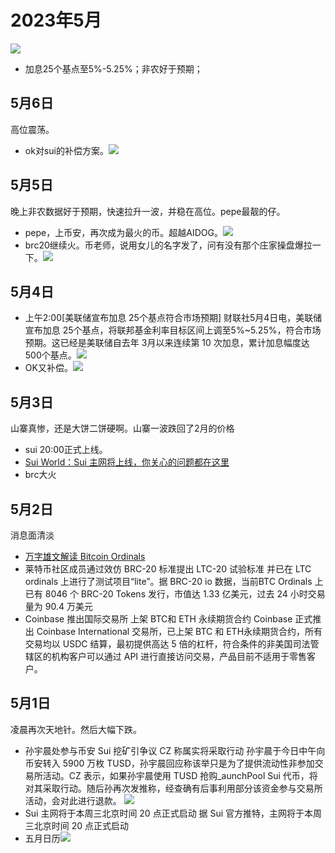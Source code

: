 # 2023年5月
![](./img_202305 "")
- 加息25个基点至5%-5.25%；非农好于预期；


## 5月6日
高位震荡。
- ok对sui的补偿方案。![](./img_202305/6-1.png "")



## 5月5日
晚上非农数据好于预期，快速拉升一波，并稳在高位。pepe最靓的仔。
- pepe，上币安，再次成为最火的币。超越AIDOG。![](./img_202305/5-1.jpeg "")
- brc20继续火。币老师，说用女儿的名字发了，问有没有那个庄家操盘爆拉一下。![](./img_202305/5-2.jpeg "")


## 5月4日
- 上午2:00[美联储宣布加息 25个基点符合市场预期]
财联社5月4日电，美联储宣布加息 25个基点，将联邦基金利率目标区间上调至5%~5.25%，符合市场预期。这已经是美联储自去年 3月以来连续第 10 次加息，累计加息幅度达500个基点。![](./img_202305/4-2.png "")
- OK又补偿。![](./img_202305/4-1.jpeg "")


## 5月3日
山寨真惨，还是大饼二饼硬啊。山寨一波跌回了2月的价格
- sui 20:00正式上线。
- [Sui World：Sui 主网将上线，你关心的问题都在这里](https://news.marsbit.cc/20230503091717668183.html)
- brc大火

## 5月2日
消息面清淡
- [万字雄文解读 Bitcoin Ordinals](https://www.chaincatcher.com/article/2089765)
- 莱特币社区成员通过效仿 BRC-20 标准提出 LTC-20 试验标准
并已在 LTC ordinals 上进行了测试项目“lite”。据 BRC-20 io 数据，当前BTC Ordinals 上已有 8046 个 BRC-20 Tokens 发行，市值达 1.33 亿美元，过去 24 小时交易量为 90.4 万美元
- Coinbase 推出国际交易所 上架 BTC和 ETH 永续期货合约
Coinbase 正式推出 Coinbase International 交易所，已上架 BTC 和 ETH永续期货合约，所有交易均以 USDC 结算，最初提供高达 5 倍的杠杆，符合条件的非美国司法管辖区的机构客户可以通过 API 进行直接访问交易，产品目前不适用于零售客户。


## 5月1日
凌晨再次天地针。然后大幅下跌。

- 孙宇晨处参与币安 Sui 挖矿引争议 CZ 称属实将采取行动
孙宇晨于今日中午向币安转入 5900 万枚 TUSD，孙宇晨回应称该举只是为了提供流动性非参加交易所活动。CZ 表示，如果孙宇晨使用 TUSD 抢购_aunchPool Sui 代币，将对其采取行动。随后孙再次发推称，经查确有后事利用部分该资金参与交易所活动，会对此进行退款。
![](./img_202305/1-2.jpeg "")
- Sui 主网将于本周三北京时间 20 点正式启动
据 Sui 官方推特，主网将于本周三北京时间 20 点正式启动
- 五月日历![](./img_202305/1-1.jpeg "")

